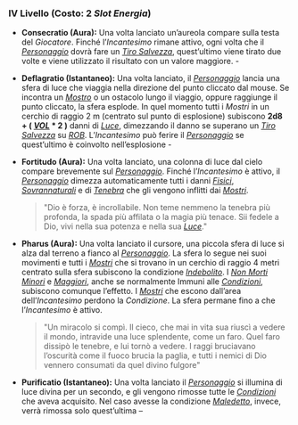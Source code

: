 ### IV Livello (Costo: 2 *Slot Energia*)

*	**Consecratio (Aura):** Una volta lanciato un’aureola compare sulla testa del *Giocatore*. Finché l’*Incantesimo* rimane attivo, ogni volta che il [*Personaggio*](..\..\personaggio.md) dovrà fare un [*Tiro Salvezza*](..\..\combattimento\tiri-salvezza.md), quest’ultimo viene tirato due volte e viene utilizzato il risultato con un valore maggiore. -

*	**Deflagratio (Istantaneo):**  Una volta lanciato, il [*Personaggio*](..\..\personaggio.md) lancia una sfera di luce che viaggia nella direzione del punto cliccato dal mouse. Se incontra un [*Mostro*](..\..\mostri.md) o un ostacolo lungo il viaggio, oppure raggiunge il punto cliccato, la sfera esplode. In quel momento tutti i *Mostri* in un cerchio di raggio 2 m (centrato sul punto di esplosione) subiscono **2d8 + ( [*VOL*](..\..\personaggio\caratteristiche.md) \* 2 )** danni di [*Luce*](..\..\combattimento\attacco.md), dimezzando il danno se superano un [*Tiro Salvezza*](..\..\combattimento\tiri-salvezza.md) su [*ROB*](..\..\personaggio\caratteristiche.md). L’*Incantesimo* può ferire il [*Personaggio*](..\..\personaggio.md) se quest’ultimo è coinvolto nell’esplosione -

*	**Fortitudo (Aura):** Una volta lanciato, una colonna di luce dal cielo compare brevemente sul [*Personaggio*](..\..\personaggio.md). Finché l’*Incantesimo* è attivo, il [*Personaggio*](..\..\personaggio.md) dimezza automaticamente tutti i danni [*Fisici*](..\..\personaggio\attacco.md), [*Sovrannaturali*](..\..\personaggio\attacco.md) e di [*Tenebra*](..\..\personaggio\attacco.md) che gli vengono inflitti dai [*Mostri*](..\..\mostri.md). 
    >"Dio è forza, è incrollabile. Non teme nemmeno la tenebra più profonda, la spada più affilata o la magia più tenace. Sii fedele a Dio, vivi nella sua potenza e nella sua [*Luce*](..\..\combattimento\attacco.md)." 

*	**Pharus (Aura):** Una volta lanciato il cursore, una piccola sfera di luce si alza dal terreno a fianco al [*Personaggio*](..\..\personaggio.md). La sfera lo segue nei suoi movimenti e tutti i [*Mostri*](..\..\mostri.md) che si trovano in un cerchio di raggio 4 metri centrato sulla sfera subiscono la condizione [*Indebolito*](..\..\condizioni.md). I [*Non Morti Minori*](..\..\mostri\tipi.md) e [*Maggiori*](..\..\mostri\tipi.md), anche se normalmente Immuni alle [*Condizioni*](..\..\condizioni.md), subiscono comunque l’effetto. I [*Mostri*](..\..\mostri.md) che escono dall’area dell’*Incantesimo* perdono la *Condizione*. La sfera permane fino a che l’*Incantesimo* è attivo. 
    >"Un miracolo si compì. Il cieco, che mai in vita sua riuscì a vedere il mondo, intravide una luce splendente, come un faro. Quel faro dissipò le tenebre, e lui tornò a vedere. I raggi bruciavano l’oscurità come il fuoco brucia la paglia, e tutti i nemici di Dio vennero consumati da quel divino fulgore"

*	**Purificatio (Istantaneo):** Una volta lanciato il [*Personaggio*](..\..\personaggio.md) si illumina di luce divina per un secondo, e gli vengono rimosse tutte le [*Condizioni*](..\..\condizioni.md) che aveva acquisito. Nel caso avesse la condizione [*Maledetto*](..\..\condizioni.md), invece, verrà rimossa solo quest’ultima –
